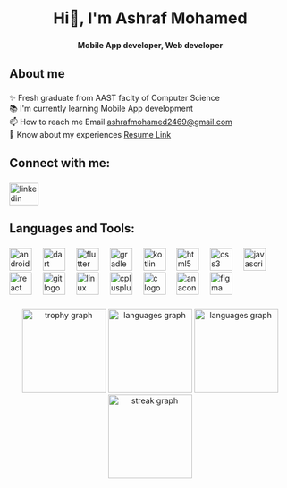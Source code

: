 <h1 align="center">Hi👋, I'm Ashraf Mohamed</h1>

###

<h4 align="center">Mobile App developer, Web developer</h4>

###

<h2 align="left">About me</h2>

###

<p align="left">✨ Fresh graduate from AAST faclty of Computer Science<br>📚 I'm currently learning Mobile App development<br>📫 How to reach me Email <a href="ashrafmohamed2469@gmail.com">ashrafmohamed2469@gmail.com</a><br>📄 Know about my experiences <a href="https://drive.google.com/file/d/1erTL_lQbA1J5L3i_5K89ACYMgPKGw-oA/view?usp=sharing">Resume Link</a></p>

###

<h2 align="left">Connect with me:</h2>

###

<div align="left">
  <a href="https://www.linkedin.com/in/ashraf-mohamed-maher" target="_blank">
    <img src="https://raw.githubusercontent.com/maurodesouza/profile-readme-generator/master/src/assets/icons/social/linkedin/default.svg" width="52" height="40" alt="linkedin logo"  />
  </a>
</div>

###

<h2 align="left">Languages and Tools:</h2>

###

<div align="left">
  <img src="https://cdn.jsdelivr.net/gh/devicons/devicon/icons/android/android-original.svg" height="40" alt="android logo"  />
  <img width="12" />
  <img src="https://cdn.jsdelivr.net/gh/devicons/devicon/icons/dart/dart-original.svg" height="40" alt="dart logo"  />
  <img width="12" />
  <img src="https://cdn.jsdelivr.net/gh/devicons/devicon/icons/flutter/flutter-original.svg" height="40" alt="flutter logo"  />
  <img width="12" />
  <img src="https://cdn.jsdelivr.net/gh/devicons/devicon/icons/gradle/gradle-original.svg" height="40" alt="gradle logo"  />
  <img width="12" />
  <img src="https://cdn.jsdelivr.net/gh/devicons/devicon/icons/kotlin/kotlin-original.svg" height="40" alt="kotlin logo"  />
  <img width="12" />
  <img src="https://cdn.jsdelivr.net/gh/devicons/devicon/icons/html5/html5-original.svg" height="40" alt="html5 logo"  />
  <img width="12" />
  <img src="https://cdn.jsdelivr.net/gh/devicons/devicon/icons/css3/css3-original.svg" height="40" alt="css3 logo"  />
  <img width="12" />
  <img src="https://cdn.jsdelivr.net/gh/devicons/devicon/icons/javascript/javascript-original.svg" height="40" alt="javascript logo"  />
  <img width="12" />
  <img src="https://cdn.jsdelivr.net/gh/devicons/devicon/icons/react/react-original.svg" height="40" alt="react logo"  />
  <img width="12" />
  <img src="https://cdn.jsdelivr.net/gh/devicons/devicon/icons/git/git-original.svg" height="40" alt="git logo"  />
  <img width="12" />
  <img src="https://cdn.jsdelivr.net/gh/devicons/devicon/icons/linux/linux-original.svg" height="40" alt="linux logo"  />
  <img width="12" />
  <img src="https://cdn.jsdelivr.net/gh/devicons/devicon/icons/cplusplus/cplusplus-original.svg" height="40" alt="cplusplus logo"  />
  <img width="12" />
  <img src="https://cdn.jsdelivr.net/gh/devicons/devicon/icons/c/c-original.svg" height="40" alt="c logo"  />
  <img width="12" />
  <img src="https://cdn.jsdelivr.net/gh/devicons/devicon/icons/anaconda/anaconda-original.svg" height="40" alt="anaconda logo"  />
  <img width="12" />
  <img src="https://cdn.jsdelivr.net/gh/devicons/devicon/icons/figma/figma-original.svg" height="40" alt="figma logo"  />
</div>

###

<div align="center">
  <img src="https://github-profile-trophy.vercel.app?username=AshrafSholok&theme=dracula&column=-1&row=1&margin-w=8&margin-h=8&no-bg=false&no-frame=true&order=4" height="150" alt="trophy graph"  />
  <img src="https://github-readme-stats.vercel.app/api/top-langs/?username=AshrafSholok&langs_count=5&theme=dracula&card_width=320" height="150" alt="languages graph"  />
  <img src="https://github-readme-stats.vercel.app/api/?username=AshrafSholok&count_private=true&theme=dracula&showicons=true&card_width=320" height="150" alt="languages graph"  />
  <br>
  <img src="https://streak-stats.demolab.com?user=AshrafSholok&locale=en&mode=daily&theme=dracula&hide_border=false&border_radius=5&order=3" height="150" alt="streak graph"  />
</div>

###
